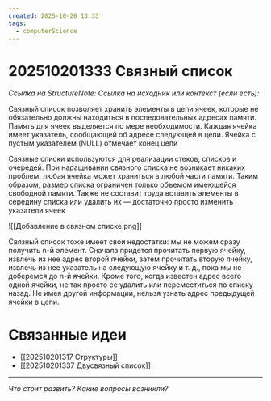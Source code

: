 ```yaml
---
created: 2025-10-20 13:33
tags:
  - computerScience
---
```

# 202510201333 Связный список

*Ссылка на StructureNote:*
*Ссылка на исходник или контекст (если есть):* 

Связный список позволяет хранить элементы в цепи ячеек, которые не обязательно должны находиться в последовательных адресах памяти. Память для ячеек выделяется по мере необходимости. Каждая ячейка имеет указатель, сообщающей об адресе следующей в цепи. Ячейка с пустым указателем (NULL) отмечает конец цепи

Связные списки используются для реализации стеков, списков и очередей. При наращивании связного списка не возникает никаких проблем: любая ячейка может храниться в любой части памяти. Таким образом, размер списка ограничен только объемом имеющейся свободной памяти. Также не составит труда вставить элементы в середину списка или удалить их — достаточно просто изменить указатели ячеек

![[Добавление в связном списке.png]]

Связный список тоже имеет свои недостатки: мы не можем сразу получить n-й элемент. Сначала придется прочитать первую ячейку, извлечь из нее адрес второй ячейки, затем прочитать вторую ячейку, извлечь из нее указатель на следующую ячейку и т. д., пока мы не доберемся до n-й ячейки. Кроме того, когда известен адрес всего одной ячейки, не так просто ее удалить или переместиться по списку назад. Не имея другой информации, нельзя узнать адрес предыдущей ячейки в цепи.

# Связанные идеи

- [[202510201317 Структуры]] 
- [[202510201337 Двусвязный список]] 
---

*Что стоит развить? Какие вопросы возникли?*
